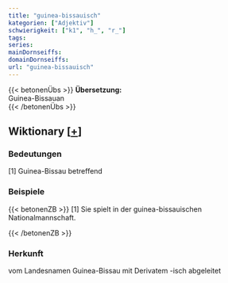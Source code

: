 ```yaml
---
title: "guinea-bissauisch"
kategorien: ["Adjektiv"]
schwierigkeit: ["k1", "h_", "r_"]
tags:
series:
mainDornseiffs:
domainDornseiffs:
url: "guinea-bissauisch"
---
```


{{< betonenÜbs >}}
**Übersetzung:**  
Guinea-Bissauan  
{{< /betonenÜbs >}}

## Wiktionary [[+](https://de.wiktionary.org/wiki/guinea-bissauisch)]

### Bedeutungen
[1] Guinea-Bissau betreffend  

### Beispiele
{{< betonenZB >}}
[1] Sie spielt in der guinea-bissauischen Nationalmannschaft.  

{{< /betonenZB >}}
### Herkunft
vom Landesnamen Guinea-Bissau mit Derivatem -isch abgeleitet  


